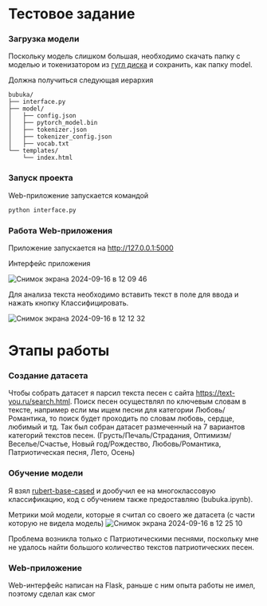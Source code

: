 # Тестовое задание 

### Загрузка модели

Поскольку модель слишком большая, необходимо скачать папку с моделью и токенизатором из [гугл диска](https://drive.google.com/drive/folders/1iC3Drhlkoo_fvF2yXPVPhLxSBjmmWetE?usp=sharing) и сохранить, как папку model.

Должна получиться следующая иерархия
```
bubuka/
├── interface.py
├── model/
│   ├── config.json
│   ├── pytorch_model.bin
│   ├── tokenizer.json
│   ├── tokenizer_config.json
│   ├── vocab.txt
└── templates/
    └── index.html
```

### Запуск проекта

Web-приложение запускается командой 
```bash
python interface.py
```

### Работа Web-приложения

Приложение запускается на http://127.0.0.1:5000

Интерфейс приложения

![Снимок экрана 2024-09-16 в 12 09 46](https://github.com/user-attachments/assets/94863be7-06ca-449a-9922-992ecce50e4f)

Для анализа текста необходимо вставить текст в поле для ввода и нажать кнопку Классифицировать.

![Снимок экрана 2024-09-16 в 12 12 32](https://github.com/user-attachments/assets/9cf12f03-1d70-4df3-b361-d570570a326c)



# Этапы работы 

### Создание датасета

Чтобы собрать датасет я парсил текста песен с сайта https://text-you.ru/search.html. Поиск песен осуществлял по ключевым словам в тексте, например если мы ищем песни для категории Любовь/Романтика, то поиск будет проходить по словам любовь, сердце, любимый и тд. Так был собран датасет размеченный на 7 вариантов категорий текстов песен. (Грусть/Печаль/Страдания, Оптимизм/Веселье/Счастье, Новый год/Рождество, Любовь/Романтика, Патриотическая песня, Лето, Осень)

### Обучение модели 

Я взял [rubert-base-cased](https://huggingface.co/DeepPavlov/rubert-base-cased) и дообучил ее на многоклассовую классификацию, код с обучением также предоставляю (bubuka.ipynb). 

Метрики мой модели, которые я считал со своего же датасета (с части которую не видела модель)
![Снимок экрана 2024-09-16 в 12 25 10](https://github.com/user-attachments/assets/c418dec4-3a49-4ca2-8b11-dc145f08d9ef)

Проблема возникла только с Патриотическими песнями, поскольку мне не удалось найти большого количество текстов патриотических песен. 

### Web-приложение 
Web-интерфейс написан на Flask, раньше с ним опыта работы не имел, поэтому сделал как смог









